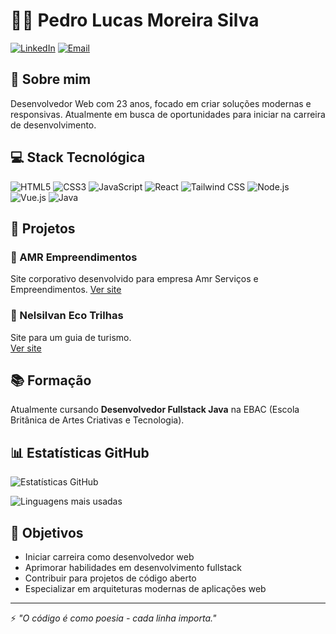 # 👨‍💻 Pedro Lucas Moreira Silva

[![LinkedIn](https://img.shields.io/badge/LinkedIn-0077B5?style=for-the-badge&logo=linkedin&logoColor=white)](https://www.linkedin.com/in/pedrolucas0806)
[![Email](https://img.shields.io/badge/Gmail-D14836?style=for-the-badge&logo=gmail&logoColor=white)](mailto:pedrolucas.msilva66@gmail.com)

## 👋 Sobre mim

Desenvolvedor Web com 23 anos, focado em criar soluções modernas e responsivas. Atualmente em busca de oportunidades para iniciar na carreira de desenvolvimento.

## 💻 Stack Tecnológica

![HTML5](https://img.shields.io/badge/HTML5-E34F26?style=for-the-badge&logo=html5&logoColor=white)
![CSS3](https://img.shields.io/badge/CSS3-1572B6?style=for-the-badge&logo=css3&logoColor=white)
![JavaScript](https://img.shields.io/badge/JavaScript-F7DF1E?style=for-the-badge&logo=javascript&logoColor=black)
![React](https://img.shields.io/badge/React-20232A?style=for-the-badge&logo=react&logoColor=61DAFB)
![Tailwind CSS](https://img.shields.io/badge/Tailwind_CSS-38B2AC?style=for-the-badge&logo=tailwind-css&logoColor=white)
![Node.js](https://img.shields.io/badge/Node.js-43853D?style=for-the-badge&logo=node.js&logoColor=white)
![Vue.js](https://img.shields.io/badge/Vue.js-35495E?style=for-the-badge&logo=vue.js&logoColor=4FC08D)
![Java](https://img.shields.io/badge/Java-ED8B00?style=for-the-badge&logo=openjdk&logoColor=white)

## 🚀 Projetos

### 🏢 AMR Empreendimentos
Site corporativo desenvolvido para empresa Amr Serviços e Empreendimentos. 
[Ver site](https://amrempreendimentos.com.br)

### 🌳 Nelsilvan Eco Trilhas
Site para um guia de turismo.  
[Ver site](https://nelsilvan-eco-trilhas.vercel.app/)

## 📚 Formação

Atualmente cursando **Desenvolvedor Fullstack Java** na EBAC (Escola Britânica de Artes Criativas e Tecnologia).

## 📊 Estatísticas GitHub

![Estatísticas GitHub](https://github-readme-stats.vercel.app/api?username=pedrolucas08&show_icons=true&theme=dark)

![Linguagens mais usadas](https://github-readme-stats.vercel.app/api/top-langs/?username=pedrolucas08&layout=compact&theme=dark)

## 🎯 Objetivos

- Iniciar carreira como desenvolvedor web
- Aprimorar habilidades em desenvolvimento fullstack
- Contribuir para projetos de código aberto
- Especializar em arquiteturas modernas de aplicações web

---

⚡ *"O código é como poesia - cada linha importa."*
